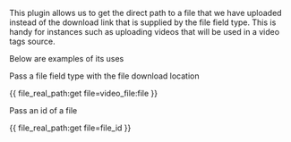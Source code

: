 This plugin allows us to get the direct path to a file that we have uploaded instead of the download link that is supplied by the file field type.
This is handy for instances such as uploading videos that will be used in a video tags source.

Below are examples of its uses


Pass a file field type with the file download location

{{ file_real_path:get file=video_file:file }}

Pass an id of a file

{{ file_real_path:get file=file_id }}